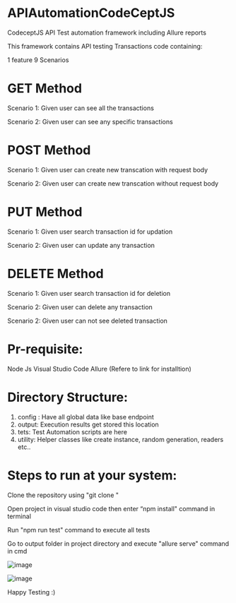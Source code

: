# APIAutomationCodeCeptJS

CodeceptJS API Test automation framework including Allure reports

This framework contains API testing Transactions code containing:

1 feature 9 Scenarios

# GET Method
Scenario 1: Given user can see all the transactions

Scenario 2: Given user can see any specific transactions

# POST Method
Scenario 1: Given user can create new transcation with request body

Scenario 2: Given user can create new transcation without request body

# PUT Method
Scenario 1: Given user search transaction id for updation

Scenario 2: Given user can update any transaction

# DELETE Method
Scenario 1: Given user search transaction id for deletion

Scenario 2: Given user can delete any transaction

Scenario 2: Given user can not see deleted transaction

# Pr-requisite:
Node Js
Visual Studio Code
Allure (Refere to link for installtion)

# Directory Structure:
1. config : Have all global data like base endpoint
2. output: Execution results get stored this location
3. tets: Test Automation scripts are here
4. utility: Helper classes like create instance, random generation, readers etc..

# Steps to run at your system:

Clone the repository using "git clone "

Open project in visual studio code then enter “npm install" command in terminal

Run "npm run test" command to execute all tests

Go to output folder in project directory and execute "allure serve" command in cmd

![image](https://user-images.githubusercontent.com/26184674/136733156-405538ab-d153-419b-b437-5f569ba4771b.png)

![image](https://user-images.githubusercontent.com/26184674/136733213-0847c994-99d1-4ef8-9700-d34b4acb771c.png)

   Happy Testing :)
